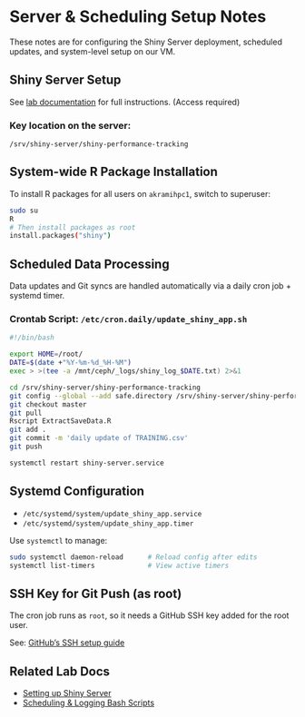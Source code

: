 # Server & Scheduling Setup Notes

These notes are for configuring the Shiny Server deployment, scheduled updates, and system-level setup on our VM.


## Shiny Server Setup

See [lab documentation](https://github.com/viktorpm/limlab_documentation/blob/main/docs/Setting%20up%20Shiny%20server.md) for full instructions. (Access required)

### Key location on the server:
```
/srv/shiny-server/shiny-performance-tracking
```


## System-wide R Package Installation

To install R packages for all users on `akramihpc1`, switch to superuser:

```bash
sudo su
R
# Then install packages as root
install.packages("shiny")
```


## Scheduled Data Processing

Data updates and Git syncs are handled automatically via a daily cron job + systemd timer.

### Crontab Script: `/etc/cron.daily/update_shiny_app.sh`

```bash
#!/bin/bash

export HOME=/root/
DATE=$(date +"%Y-%m-%d_%H-%M")
exec > >(tee -a /mnt/ceph/_logs/shiny_log_$DATE.txt) 2>&1

cd /srv/shiny-server/shiny-performance-tracking
git config --global --add safe.directory /srv/shiny-server/shiny-performance-tracking
git checkout master
git pull
Rscript ExtractSaveData.R
git add .
git commit -m 'daily update of TRAINING.csv'
git push

systemctl restart shiny-server.service
```


## Systemd Configuration

- `/etc/systemd/system/update_shiny_app.service`
- `/etc/systemd/system/update_shiny_app.timer`

Use `systemctl` to manage:

```bash
sudo systemctl daemon-reload      # Reload config after edits
systemctl list-timers             # View active timers
```

## SSH Key for Git Push (as root)

The cron job runs as `root`, so it needs a GitHub SSH key added for the root user.

See: [GitHub’s SSH setup guide](https://docs.github.com/en/authentication/connecting-to-github-with-ssh)

## Related Lab Docs

- [Setting up Shiny Server](https://github.com/LIMLabSWC/limlab_documentation/blob/main/docs/setting_up_shiny_server.md)
- [Scheduling & Logging Bash Scripts](https://github.com/LIMLabSWC/limlab_documentation/blob/main/docs/scheduling_and_logging_bash_scripts.md)
